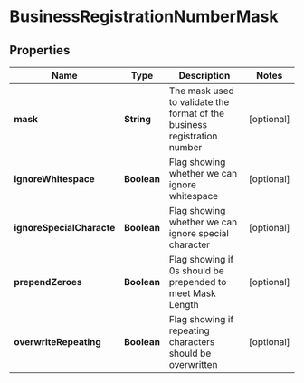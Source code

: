 # BusinessRegistrationNumberMask

## Properties
Name | Type | Description | Notes
------------ | ------------- | ------------- | -------------
**mask** | **String** | The mask used to validate the format of the business registration number |  [optional]
**ignoreWhitespace** | **Boolean** | Flag showing whether we can ignore whitespace |  [optional]
**ignoreSpecialCharacte** | **Boolean** | Flag showing whether we can ignore special character |  [optional]
**prependZeroes** | **Boolean** | Flag showing if 0s should be prepended to meet Mask Length |  [optional]
**overwriteRepeating** | **Boolean** | Flag showing if repeating characters should be overwritten |  [optional]

